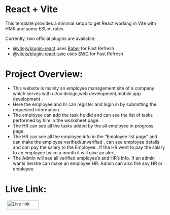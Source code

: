 # React + Vite

This template provides a minimal setup to get React working in Vite with HMR and some ESLint rules.

Currently, two official plugins are available:

- [@vitejs/plugin-react](https://github.com/vitejs/vite-plugin-react/blob/main/packages/plugin-react/README.md) uses [Babel](https://babeljs.io/) for Fast Refresh
- [@vitejs/plugin-react-swc](https://github.com/vitejs/vite-plugin-react-swc) uses [SWC](https://swc.rs/) for Fast Refresh
# Project Overview:

- This website is mainly an employee management site of a company which serves with ui/ux design,web development,mobile app development .
- Here the employee and hr can  register and login in by submitting the requested information.
- The employee can add the task he did and can see the list of tasks performed by him in the worksheet page.
- The HR can see all the tasks added by the all employee in progress page.
- The HR can see all the employee info in the “Employee list page”  and can make the employee verified/unverified , can see employee details and can pay the salary to the Employee . If  the HR went to pay the salary to an employee twice a month it will give an alert.
- The Admin will see all verified employee’s and HR’s info. If an admin wants he/she can make an employee HR. Admin can also fire any HR or employee.

# Live Link: 
<a href="[https://linkedin.com/in/tahsinaubonee](https://messy-person.surge.sh/)" target="blank"><img align="left" src="https://img.shields.io/badge/Live%20Link-green" alt="Live link"  style="margin-left: 5px;" height="30" width="100" /></a>

